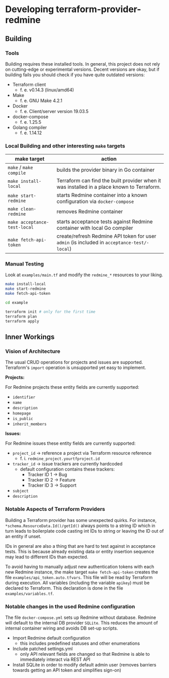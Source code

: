 # Developing terraform-provider-redmine

## Building

### Tools

Building requires these installed tools. In general, this project does not rely on cutting-edge or experimental versions. Decent versions are okay, but if building fails you should check if you have quite outdated versions:

- Terraform client
   - f. e. v0.14.3 (linux/amd64)
- Make
   - f. e. GNU Make 4.2.1
- Docker
   - f. e. Client/server version 19.03.5
- docker-compose
   - f. e. 1.25.5
- Golang compiler
   - f. e. 1.14.12

### Local Building and other interesting `make` targets

make target | action
------------|-------
`make` / `make compile` | builds the provider binary in Go container
`make install-local` | Terraform can find the built provider when it was installed in a place known to Terraform.
`make start-redmine` | starts Redmine container into a known configuration via `docker-compose`
`make clean-redmine` | removes Redmine container
`make acceptance-test-local` | starts acceptance tests against Redmine container with local Go compiler
`make fetch-api-token` | create/refresh Redmine API token for user `admin` (is included in `acceptance-test/-local`) 

### Manual Testing

Look at `examples/main.tf` and modify the `redmine_*` resources to your liking. 

```bash
make install-local
make start-redmine
make fetch-api-token

cd example

terraform init # only for the first time
terraform plan
terraform apply
```

## Inner Workings

### Vision of Architecture 

The usual CRUD operations for projects and issues are supported. Terraform's `import` operation is unsupported yet easy to implement.

**Projects:**

For Redmine projects these entity fields are currently supported:

- `identifier`
- `name`
- `description`
- `homepage`
- `is_public`
- `inherit_members`

**Issues:**

For Redmine issues these entity fields are currently supported:

- `project_id` -> reference a project via Terraform resource reference
    - f. i. `redmine_project.yourtfproject.id`
- `tracker_id` -> issue trackers are currently hardcoded 
   - default configuration contains these trackers:
      - Tracker ID 1 -> Bug
      - Tracker ID 2 -> Feature
      - Tracker ID 3 -> Support
- `subject`
- `description`

### Notable Aspects of Terraform Providers

Building a Terraform provider has some unexpected quirks. For instance, `*schema.ResourceData.Id()/getId()` always points to a string ID which in turn leads to boilerplate code casting int IDs to string or leaving the ID out of an entity if unset.

IDs in general are also a thing that are hard to test against in acceptance tests. This is because already existing data or entity insertion sequence may lead to different IDs than expected.

To avoid having to manually adjust new authentication tokens with each new Redmine instance, the make target `make fetch-api-token` creates the file `examples/api_token.auto.tfvars`. This file will be read by Terraform during execution. All variables (including the variable `apikey`) must be declared to Terraform. This declaration is done in the file `examples/variables.tf`.

### Notable changes in the used Redmine configuration

The file `docker-compose.yml` sets up Redmine without database. Redmine will default to the internal DB provider `SQLite`. This reduces the amount of internal container wiring and avoids DB set-up scripts.

- Import Redmine default configuration
    - this includes predefined statuses and other enumerations
- Include patched settings.yml
    - only API relevant fields are changed so that Redmine is able to immediately interact via REST API
- Install SQLite in order to modify default admin user (removes barriers towards getting an API token and simplifies sign-on) 